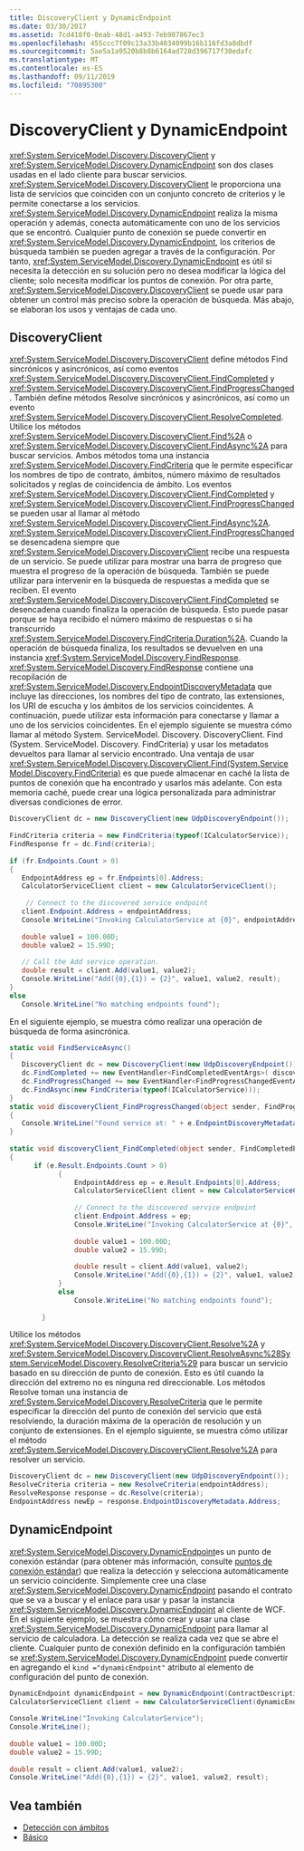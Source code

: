 ```yaml
---
title: DiscoveryClient y DynamicEndpoint
ms.date: 03/30/2017
ms.assetid: 7cd418f0-0eab-48d1-a493-7eb907867ec3
ms.openlocfilehash: 455ccc7f09c13a33b4034099b16b116fd3a8dbdf
ms.sourcegitcommit: 5ae5a1a9520b8b8b6164ad728d396717f30edafc
ms.translationtype: MT
ms.contentlocale: es-ES
ms.lasthandoff: 09/11/2019
ms.locfileid: "70895300"
---
```

# <a name="discoveryclient-and-dynamicendpoint"></a>DiscoveryClient y DynamicEndpoint
<xref:System.ServiceModel.Discovery.DiscoveryClient> y <xref:System.ServiceModel.Discovery.DynamicEndpoint> son dos clases usadas en el lado cliente para buscar servicios. <xref:System.ServiceModel.Discovery.DiscoveryClient> le proporciona una lista de servicios que coinciden con un conjunto concreto de criterios y le permite conectarse a los servicios. <xref:System.ServiceModel.Discovery.DynamicEndpoint> realiza la misma operación y además, conecta automáticamente con uno de los servicios que se encontró. Cualquier punto de conexión se puede convertir en <xref:System.ServiceModel.Discovery.DynamicEndpoint>, los criterios de búsqueda también se pueden agregar a través de la configuración. Por tanto, <xref:System.ServiceModel.Discovery.DynamicEndpoint> es útil si necesita la detección en su solución pero no desea modificar la lógica del cliente; solo necesita modificar los puntos de conexión. Por otra parte, <xref:System.ServiceModel.Discovery.DiscoveryClient> se puede usar para obtener un control más preciso sobre la operación de búsqueda. Más abajo, se elaboran los usos y ventajas de cada uno.  
  
## <a name="discoveryclient"></a>DiscoveryClient  
 <xref:System.ServiceModel.Discovery.DiscoveryClient> define métodos Find sincrónicos y asincrónicos, así como eventos <xref:System.ServiceModel.Discovery.DiscoveryClient.FindCompleted> y <xref:System.ServiceModel.Discovery.DiscoveryClient.FindProgressChanged>.  También define métodos Resolve sincrónicos y asincrónicos, así como un evento <xref:System.ServiceModel.Discovery.DiscoveryClient.ResolveCompleted>. Utilice los métodos <xref:System.ServiceModel.Discovery.DiscoveryClient.Find%2A> o <xref:System.ServiceModel.Discovery.DiscoveryClient.FindAsync%2A> para buscar servicios. Ambos métodos toma una instancia <xref:System.ServiceModel.Discovery.FindCriteria> que le permite especificar los nombres de tipo de contrato, ámbitos, número máximo de resultados solicitados y reglas de coincidencia de ámbito. Los eventos <xref:System.ServiceModel.Discovery.DiscoveryClient.FindCompleted> y <xref:System.ServiceModel.Discovery.DiscoveryClient.FindProgressChanged> se pueden usar al llamar al método <xref:System.ServiceModel.Discovery.DiscoveryClient.FindAsync%2A>. <xref:System.ServiceModel.Discovery.DiscoveryClient.FindProgressChanged> se desencadena siempre que <xref:System.ServiceModel.Discovery.DiscoveryClient> recibe una respuesta de un servicio. Se puede utilizar para mostrar una barra de progreso que muestra el progreso de la operación de búsqueda. También se puede utilizar para intervenir en la búsqueda de respuestas a medida que se reciben. El evento <xref:System.ServiceModel.Discovery.DiscoveryClient.FindCompleted> se desencadena cuando finaliza la operación de búsqueda. Esto puede pasar porque se haya recibido el número máximo de respuestas o si ha transcurrido <xref:System.ServiceModel.Discovery.FindCriteria.Duration%2A>. Cuando la operación de búsqueda finaliza, los resultados se devuelven en una instancia <xref:System.ServiceModel.Discovery.FindResponse>. <xref:System.ServiceModel.Discovery.FindResponse> contiene una recopilación de <xref:System.ServiceModel.Discovery.EndpointDiscoveryMetadata> que incluye las direcciones, los nombres del tipo de contrato, las extensiones, los URI de escucha y los ámbitos de los servicios coincidentes. A continuación, puede utilizar esta información para conectarse y llamar a uno de los servicios coincidentes. En el ejemplo siguiente se muestra cómo llamar al método System. ServiceModel. Discovery. DiscoveryClient. Find (System. ServiceModel. Discovery. FindCriteria) y usar los metadatos devueltos para llamar al servicio encontrado. Una ventaja de usar <xref:System.ServiceModel.Discovery.DiscoveryClient.Find(System.ServiceModel.Discovery.FindCriteria)> es que puede almacenar en caché la lista de puntos de conexión que ha encontrado y usarlos más adelante. Con esta memoria caché, puede crear una lógica personalizada para administrar diversas condiciones de error.  
  
```csharp
DiscoveryClient dc = new DiscoveryClient(new UdpDiscoveryEndpoint());  
  
FindCriteria criteria = new FindCriteria(typeof(ICalculatorService));  
FindResponse fr = dc.Find(criteria);  
  
if (fr.Endpoints.Count > 0)  
{  
   EndpointAddress ep = fr.Endpoints[0].Address;  
   CalculatorServiceClient client = new CalculatorServiceClient();  
  
    // Connect to the discovered service endpoint  
   client.Endpoint.Address = endpointAddress;  
   Console.WriteLine("Invoking CalculatorService at {0}", endpointAddress);  
  
   double value1 = 100.00D;  
   double value2 = 15.99D;  
  
   // Call the Add service operation.  
   double result = client.Add(value1, value2);  
   Console.WriteLine("Add({0},{1}) = {2}", value1, value2, result);  
}  
else  
   Console.WriteLine("No matching endpoints found");  
```  
  
 En el siguiente ejemplo, se muestra cómo realizar una operación de búsqueda de forma asincrónica.  
  
```csharp
static void FindServiceAsync()  
{  
   DiscoveryClient dc = new DiscoveryClient(new UdpDiscoveryEndpoint());   
   dc.FindCompleted += new EventHandler<FindCompletedEventArgs>( discoveryClient_FindCompleted);  
   dc.FindProgressChanged += new EventHandler<FindProgressChangedEventArgs>(discoveryClient_FindProgressChanged);  
   dc.FindAsync(new FindCriteria(typeof(ICalculatorService)));   
}   
static void discoveryClient_FindProgressChanged(object sender, FindProgressChangedEventArgs e)  
{  
   Console.WriteLine("Found service at: " + e.EndpointDiscoveryMetadata.Address  
}   
  
static void discoveryClient_FindCompleted(object sender, FindCompletedEventArgs e)  
{    
      if (e.Result.Endpoints.Count > 0)  
            {  
                EndpointAddress ep = e.Result.Endpoints[0].Address;  
                CalculatorServiceClient client = new CalculatorServiceClient();  
  
                // Connect to the discovered service endpoint  
                client.Endpoint.Address = ep;  
                Console.WriteLine("Invoking CalculatorService at {0}", ep);  
  
                double value1 = 100.00D;  
                double value2 = 15.99D;  
  
                double result = client.Add(value1, value2);  
                Console.WriteLine("Add({0},{1}) = {2}", value1, value2, result);  
            }  
            else  
                Console.WriteLine("No matching endpoints found");  
  
        }  
```
  
 Utilice los métodos <xref:System.ServiceModel.Discovery.DiscoveryClient.Resolve%2A> y <xref:System.ServiceModel.Discovery.DiscoveryClient.ResolveAsync%28System.ServiceModel.Discovery.ResolveCriteria%29> para buscar un servicio basado en su dirección de punto de conexión. Esto es útil cuando la dirección del extremo no es ninguna red direccionable. Los métodos Resolve toman una instancia de <xref:System.ServiceModel.Discovery.ResolveCriteria> que le permite especificar la dirección del punto de conexión del servicio que está resolviendo, la duración máxima de la operación de resolución y un conjunto de extensiones. En el ejemplo siguiente, se muestra cómo utilizar el método <xref:System.ServiceModel.Discovery.DiscoveryClient.Resolve%2A> para resolver un servicio.  
  
```csharp  
DiscoveryClient dc = new DiscoveryClient(new UdpDiscoveryEndpoint());  
ResolveCriteria criteria = new ResolveCriteria(endpointAddress);  
ResolveResponse response = dc.Resolve(criteria);  
EndpointAddress newEp = response.EndpointDiscoveryMetadata.Address;  
```  
  
## <a name="dynamicendpoint"></a>DynamicEndpoint  
 <xref:System.ServiceModel.Discovery.DynamicEndpoint>es un punto de conexión estándar (para obtener más información, consulte [puntos de conexión estándar](../../../../docs/framework/wcf/feature-details/standard-endpoints.md)) que realiza la detección y selecciona automáticamente un servicio coincidente. Simplemente cree una clase <xref:System.ServiceModel.Discovery.DynamicEndpoint> pasando el contrato que se va a buscar y el enlace para usar y pasar la instancia <xref:System.ServiceModel.Discovery.DynamicEndpoint> al cliente de WCF. En el siguiente ejemplo, se muestra cómo crear y usar una clase <xref:System.ServiceModel.Discovery.DynamicEndpoint> para llamar al servicio de calculadora. La detección se realiza cada vez que se abre el cliente. Cualquier punto de conexión definido en la configuración también se <xref:System.ServiceModel.Discovery.DynamicEndpoint> puede convertir en agregando el `kind ="dynamicEndpoint"` atributo al elemento de configuración del punto de conexión.  
  
```csharp  
DynamicEndpoint dynamicEndpoint = new DynamicEndpoint(ContractDescription.GetContract(typeof(ICalculatorService)), new WSHttpBinding());  
CalculatorServiceClient client = new CalculatorServiceClient(dynamicEndpoint);  
  
Console.WriteLine("Invoking CalculatorService");  
Console.WriteLine();  
  
double value1 = 100.00D;  
double value2 = 15.99D;  
  
double result = client.Add(value1, value2);  
Console.WriteLine("Add({0},{1}) = {2}", value1, value2, result);  
```  
  
## <a name="see-also"></a>Vea también

- [Detección con ámbitos](../../../../docs/framework/wcf/samples/discovery-with-scopes-sample.md)
- [Básico](../../../../docs/framework/wcf/samples/basic-sample.md)

